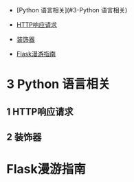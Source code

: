 - [Python 语言相关](#3-Python 语言相关)
 - [HTTP响应请求](#1-HTTP响应请求)
 - [装饰器](#2-装饰器)
 
 
- [Flask漫游指南](#Flask漫游指南)
 



# 3 Python 语言相关

## 1 HTTP响应请求

## 2 装饰器

# Flask漫游指南
